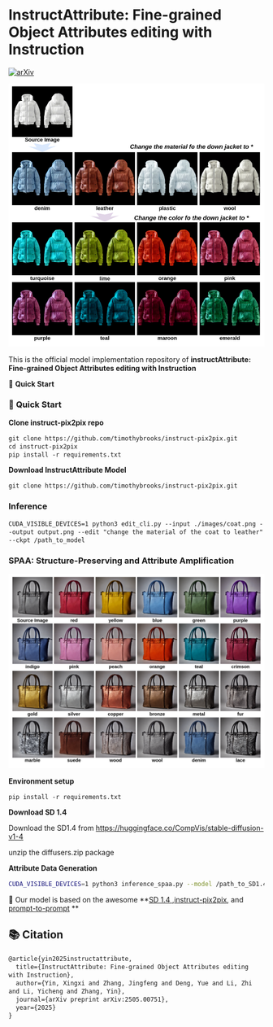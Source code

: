 

# InstructAttribute: Fine-grained Object Attributes editing with Instruction

[![arXiv](https://img.shields.io/badge/arXiv-2505.00751-B31B1B.svg)](https://arxiv.org/abs/2505.00751)

![material_color_change](./assets/material_color_change.png)

This is the official model implementation repository of 
**instructAttribute: Fine-grained Object Attributes editing with Instruction**

**🚀** **Quick Start**

### **🚀** **Quick Start**

**Clone instruct-pix2pix repo**

```
git clone https://github.com/timothybrooks/instruct-pix2pix.git
cd instruct-pix2pix
pip install -r requirements.txt
```

**Download InstructAttribute Model**

```
git clone https://github.com/timothybrooks/instruct-pix2pix.git
```



### Inference

```
CUDA_VISIBLE_DEVICES=1 python3 edit_cli.py --input ./images/coat.png --output output.png --edit "change the material of the coat to leather" --ckpt /path_to_model
```



### SPAA: Structure-Preserving and Attribute Amplification

![source_target_sample](./assets/source_target_sample.png)

**Environment setup**

```
pip install -r requirements.txt
```

**Download SD 1.4**

Download the SD1.4 from https://huggingface.co/CompVis/stable-diffusion-v1-4

unzip the diffusers.zip package 

**Attribute Data Generation**

```bash
CUDA_VISIBLE_DEVICES=1 python3 inference_spaa.py --model /path_to_SD1.4 --prompt "a photo of" --subject "handbag" --attribute "red"
```

💖 Our model is based on the awesome **[SD 1.4 ](https://huggingface.co/CompVis/stable-diffusion-v1-4) ,[instruct-pix2pix](https://github.com/timothybrooks/instruct-pix2pix), and [prompt-to-prompt](https://github.com/google/prompt-to-prompt) **

## 📚 Citation

```shell
@article{yin2025instructattribute,
  title={InstructAttribute: Fine-grained Object Attributes editing with Instruction},
  author={Yin, Xingxi and Zhang, Jingfeng and Deng, Yue and Li, Zhi and Li, Yicheng and Zhang, Yin},
  journal={arXiv preprint arXiv:2505.00751},
  year={2025}
}
```

